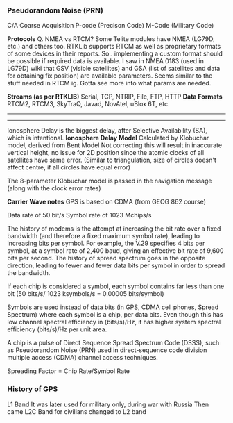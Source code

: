 ### Pseudorandom Noise (PRN)
C/A Coarse Acquisition
P-code (Precison Code)
M-Code (Military Code)

**Protocols**
Q. NMEA vs RTCM?
Some Telite modules have NMEA (LG79D, etc.) and others too. RTKLib supports RTCM as well as proprietary formats of some devices in their reports. So.. implementing a custom format should be possible if required data is available. I saw in NMEA 0183 (used in LG79D) wiki that GSV (visible satellites) and GSA (list of satellites and data for obtaining fix position) are available parameters. Seems similar to the stuff needed in RTCM ig. Gotta see more into what params are needed.

**Streams (as per RTKLIB)**
Serial, TCP, NTRIP, File, FTP, HTTP
**Data Formats**
RTCM2, RTCM3, SkyTraQ, Javad, NovAtel, uBlox 6T, etc.

---
---
Ionosphere Delay is the biggest delay, after Selective Availability (SA), which is intentional.
**Ionosphere Delay Model**
Calculated by Klobuchar model, derived from Bent Model
Not correcting this will result in inaccurate vertical height, no issue for 2D position since the atomic clocks of all satellites have same error.
(Similar to triangulation, size of circles doesn't affect centre, if all circles have equal error)

The 8-parameter Klobuchar model is passed in the navigation message
(along with the clock error rates)

**Carrier Wave notes**
GPS is based on CDMA (from GEOG 862 course)

Data rate of 50 bit/s
Symbol rate of 1023 Mchips/s

The history of modems is the attempt at increasing the bit rate over a fixed bandwidth (and therefore a fixed maximum symbol rate), leading to increasing bits per symbol. For example, the V.29 specifies 4 bits per symbol, at a symbol rate of 2,400 baud, giving an effective bit rate of 9,600 bits per second. The history of spread spectrum goes in the opposite direction, leading to fewer and fewer data bits per symbol in order to spread the bandwidth.

If each chip is considered a symbol, each symbol contains far less than one bit (50 bits/s/ 1023 ksymbols/s = 0.00005 bits/symbol)

Symbols are used instead of data bits (in GPS, CDMA cell phones, Spread Spectrum) where each symbol is a chip, per data bits. Even though this has low channel spectral efficiency in (bits/s)/Hz, it has higher system spectral efficiency (bits/s)/Hz per unit area.

A chip is a pulse of Direct Sequence Spread Spectrum Code (DSSS), such as Pseudorandom Noise (PRN) used in direct-sequence code division multiple access (CDMA) channel access techniques.

Spreading Factor = Chip Rate/Symbol Rate

### History of GPS
L1 Band
It was later used for military only, during war with Russia
Then came L2C Band for civilians
changed to L2 band